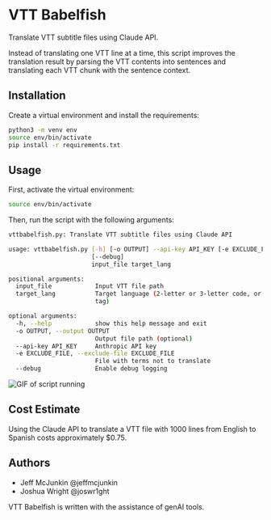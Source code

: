 # VTT Babelfish

Translate VTT subtitle files using Claude API.

Instead of translating one VTT line at a time, this script improves the translation result by parsing the VTT contents into sentences and translating each VTT chunk with the sentence context.

## Installation

Create a virtual environment and install the requirements:

```bash
python3 -m venv env
source env/bin/activate
pip install -r requirements.txt
```

## Usage

First, activate the virtual environment:

```bash
source env/bin/activate
```

Then, run the script with the following arguments:

```bash
vttbabelfish.py: Translate VTT subtitle files using Claude API

usage: vttbabelfish.py [-h] [-o OUTPUT] --api-key API_KEY [-e EXCLUDE_FILE]
                       [--debug]
                       input_file target_lang

positional arguments:
  input_file            Input VTT file path
  target_lang           Target language (2-letter or 3-letter code, or BCP-47
                        tag)

optional arguments:
  -h, --help            show this help message and exit
  -o OUTPUT, --output OUTPUT
                        Output file path (optional)
  --api-key API_KEY     Anthropic API key
  -e EXCLUDE_FILE, --exclude-file EXCLUDE_FILE
                        File with terms not to translate
  --debug               Enable debug logging
```

![GIF of script running](VTTBabelfish.gif)


## Cost Estimate

Using the Claude API to translate a VTT file with 1000 lines from English to Spanish costs approximately $0.75.

## Authors

- Jeff McJunkin @jeffmcjunkin
- Joshua Wright @joswr1ght

VTT Babelfish is written with the assistance of genAI tools.
